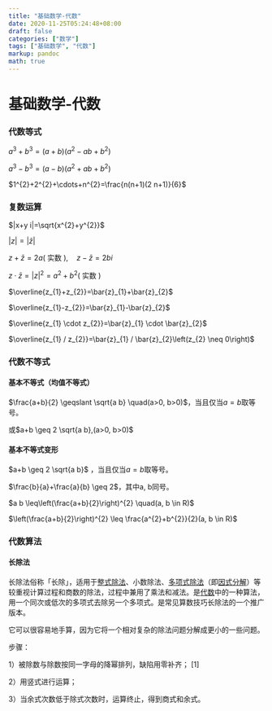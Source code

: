 ```yaml
---
title: "基础数学-代数"
date: 2020-11-25T05:24:48+08:00
draft: false
categories: ["数学"]
tags: ["基础数学", "代数"] 
markup: pandoc
math: true
---
```


# 基础数学-代数

### 代数等式

$a^{3}+b^{3}=(a+b)\left(a^{2}-a b+b^{2}\right)$

$a^{3}-b^{3}=(a-b)\left(a^{2}+a b+b^{2}\right)$

$1^{2}+2^{2}+\cdots+n^{2}=\frac{n(n+1)(2 n+1)}{6}$

### 复数运算

$|x+y i|=\sqrt{x^{2}+y^{2}}$

$|z|=|\bar{z}|$

$z+\bar{z}=2 a($ 实数 $), \quad z-\bar{z}=2 b i$

$z \cdot \bar{z}=|z|^{2}=a^{2}+b^{2}($ 实数 $)$

$\overline{z_{1}+z_{2}}=\bar{z}_{1}+\bar{z}_{2}$

$\overline{z_{1}-z_{2}}=\bar{z}_{1}-\bar{z}_{2}$

$\overline{z_{1} \cdot z_{2}}=\bar{z}_{1} \cdot \bar{z}_{2}$

$\overline{z_{1} / z_{2}}=\bar{z}_{1} / \bar{z}_{2}\left(z_{2} \neq 0\right)$

### 代数不等式

#### 基本不等式（均值不等式）

$\frac{a+b}{2} \geqslant \sqrt{a b} \quad(a>0, b>0)$，当且仅当$a=b$取等号。

或$a+b \geq 2 \sqrt{a b},(a>0, b>0)$

#### 基本不等式变形

$a+b \geq 2 \sqrt{a b}$ ，当且仅当$a=b$取等号。

$\frac{b}{a}+\frac{a}{b} \geq 2$，其中a, b同号。

$a b \leq\left(\frac{a+b}{2}\right)^{2} \quad(a, b \in R)$

$\left(\frac{a+b}{2}\right)^{2} \leq \frac{a^{2}+b^{2}}{2}(a, b \in R)$

### 代数算法

#### 长除法

长除法俗称「长除」，适用于[整式](https://baike.baidu.com/item/整式/5961855)[除法](https://baike.baidu.com/item/除法/6280598)、小数除法、[多项式除法](https://baike.baidu.com/item/多项式除法/2703247)（即[因式分解](https://baike.baidu.com/item/因式分解/384402)）等较重视计算过程和商数的除法，过程中兼用了乘法和减法。是[代数](https://baike.baidu.com/item/代数/1434787)中的一种算法，用一个同次或低次的多项式去除另一个多项式。是常见算数技巧长除法的一个推广版本。

它可以很容易地手算，因为它将一个相对复杂的除法问题分解成更小的一些问题。

步骤：

1）被除数与除数按同一字母的降幂排列，缺陷用零补齐； [1] 

2）用竖式进行运算；

3）当余式次数低于除式次数时，运算终止，得到商式和余式。